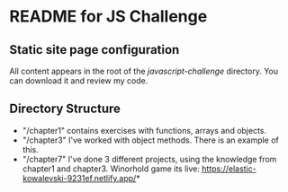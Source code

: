 # README for JS Challenge


## Static site page configuration

All content appears in the root of the *javascript-challenge* directory. You can download it and review my code.

## Directory Structure

* "/chapter1" contains exercises with functions, arrays and objects.
* "/chapter3" I've worked with object methods. There is an example of this.
* "/chapter7" I've done 3 different projects, using the knowledge from chapter1 and chapter3. Winorhold game its live: https://elastic-kowalevski-9231ef.netlify.app/*




